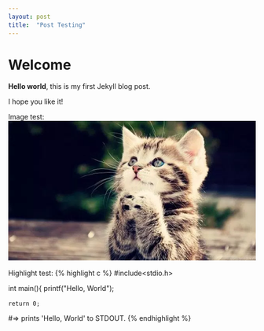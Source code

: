 ```yaml
---
layout: post
title:  "Post Testing"
---
```


# Welcome

**Hello world**, this is my first Jekyll blog post.

I hope you like it!

Image test:
![My helpful screenshot](/asset/cutecat.webp)

Highlight test:
{% highlight c %}
 #include<stdio.h>
 
 int main(){
 	printf("Hello, World");
 	
 	return 0;

#=> prints 'Hello, World' to STDOUT.
{% endhighlight %}
